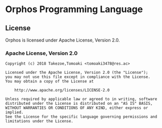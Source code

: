 # Orphos Programming Language

## License
Orphos is licensed under Apache License, Version 2.0.

### Apache License, Version 2.0
```
Copyright (c) 2018 Takezoe,Tomoaki <tomoaki3478@res.ac>

Licensed under the Apache License, Version 2.0 (the "License");
you may not use this file except in compliance with the License.
You may obtain a copy of the License at

    http://www.apache.org/licenses/LICENSE-2.0

Unless required by applicable law or agreed to in writing, software
distributed under the License is distributed on an "AS IS" BASIS,
WITHOUT WARRANTIES OR CONDITIONS OF ANY KIND, either express or implied.
See the License for the specific language governing permissions and
limitations under the License.
```
